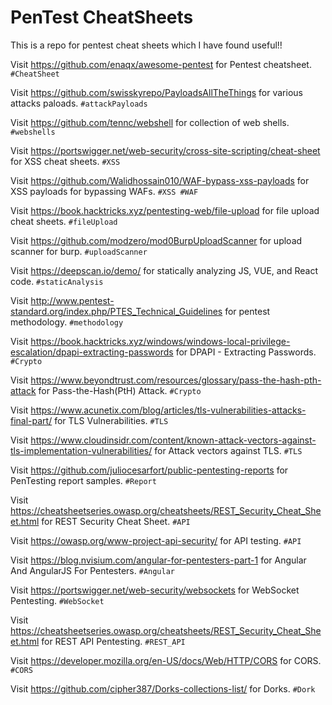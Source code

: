 # PenTest CheatSheets
This is a repo for pentest cheat sheets which I have found useful!!

Visit https://github.com/enaqx/awesome-pentest for Pentest cheatsheet. `#CheatSheet`

Visit https://github.com/swisskyrepo/PayloadsAllTheThings for various attacks paloads. `#attackPayloads`

Visit https://github.com/tennc/webshell for collection of web shells. `#webshells`

Visit https://portswigger.net/web-security/cross-site-scripting/cheat-sheet for XSS cheat sheets. `#XSS`

Visit https://github.com/Walidhossain010/WAF-bypass-xss-payloads for XSS payloads for bypassing WAFs. `#XSS #WAF`

Visit https://book.hacktricks.xyz/pentesting-web/file-upload for file upload cheat sheets. `#fileUpload`

Visit https://github.com/modzero/mod0BurpUploadScanner for upload scanner for burp. `#uploadScanner`

Visit https://deepscan.io/demo/ for statically analyzing JS, VUE, and React code. `#staticAnalysis`

Visit http://www.pentest-standard.org/index.php/PTES_Technical_Guidelines for pentest methodology. `#methodology`

Visit https://book.hacktricks.xyz/windows/windows-local-privilege-escalation/dpapi-extracting-passwords for DPAPI - Extracting Passwords. `#Crypto` 

Visit https://www.beyondtrust.com/resources/glossary/pass-the-hash-pth-attack for Pass-the-Hash(PtH) Attack. `#Crypto` 

Visit https://www.acunetix.com/blog/articles/tls-vulnerabilities-attacks-final-part/ for TLS Vulnerabilities. `#TLS` 

Visit https://www.cloudinsidr.com/content/known-attack-vectors-against-tls-implementation-vulnerabilities/ for Attack vectors against TLS. `#TLS` 

Visit https://github.com/juliocesarfort/public-pentesting-reports for PenTesting report samples. `#Report`

Visit https://cheatsheetseries.owasp.org/cheatsheets/REST_Security_Cheat_Sheet.html for REST Security Cheat Sheet. `#API`

Visit https://owasp.org/www-project-api-security/ for API testing. `#API`

Visit https://blog.nvisium.com/angular-for-pentesters-part-1 for Angular And AngularJS For Pentesters. `#Angular`

Visit https://portswigger.net/web-security/websockets for WebSocket Pentesting. `#WebSocket`

Visit https://cheatsheetseries.owasp.org/cheatsheets/REST_Security_Cheat_Sheet.html for REST API Pentesting. `#REST_API`

Visit https://developer.mozilla.org/en-US/docs/Web/HTTP/CORS for CORS. `#CORS`

Visit https://github.com/cipher387/Dorks-collections-list/ for Dorks. `#Dork`
